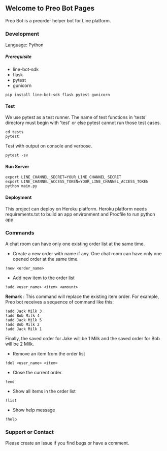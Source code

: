 ## Welcome to Preo Bot Pages

Preo Bot is a preorder helper bot for Line platform.

### Development

Language: Python

##### Prerequisite

- line-bot-sdk
- flask
- pytest
- gunicorn

```
pip install line-bot-sdk flask pytest gunicorn
```

#### Test

We use pytest as a test runner.
The name of test functions in 'tests' directory must begin with 'test' or else pytest cannot run those test cases.

```
cd tests
pytest
```

Test with output on console and verbose.

```
pytest -sv
```


#### Run Server

```
export LINE_CHANNEL_SECRET=YOUR_LINE_CHANNEL_SECRET
export LINE_CHANNEL_ACCESS_TOKEN=YOUR_LINE_CHANNEL_ACCESS_TOKEN
python main.py
```

#### Deployment

This project can deploy on Heroku platform.
Heroku platform needs requirements.txt to build an app environment and Procfile to run python app.

### Commands

A chat room can have only one existing order list at the same time.

- Create a new order with name if any. One chat room can have only one opened order at the same time.

```
!new <order_name>
```

- Add new item to the order list

```
!add <user_name> <item> <amount>
```

**Remark** : This command will replace the existing item order.
For example, Preo bot receives a sequence of command like this:

```
!add Jack Milk 3
!add Bob Milk 4
!add Jack Milk 5
!add Bob Milk 2
!add Jack Milk 1
```
Finally, the saved order for Jake will be 1 Milk and the saved order for Bob will be 2 Milk.

- Remove an item from the order list

```
!del <user_name> <item>
```

- Close the current order.

```
!end
```

- Show all items in the order list

```
!list
```

- Show help message

```
!help
```

### Support or Contact

Please create an issue if you find bugs or have a comment.
